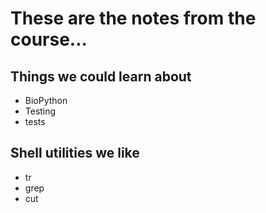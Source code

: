 # These are the notes from the course...

## Things we could learn about

* BioPython
* Testing
* tests

## Shell utilities we like

* tr
* grep
* cut
